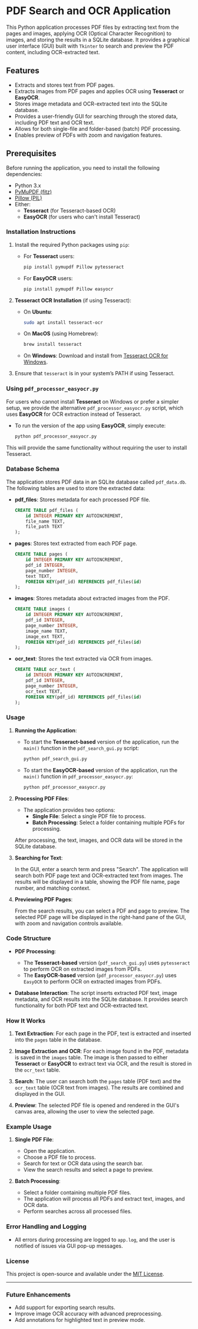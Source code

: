 # PDF Search and OCR Application

This Python application processes PDF files by extracting text from the pages and images, applying OCR (Optical Character Recognition) to images, and storing the results in a SQLite database. It provides a graphical user interface (GUI) built with `Tkinter` to search and preview the PDF content, including OCR-extracted text.

## Features

- Extracts and stores text from PDF pages.
- Extracts images from PDF pages and applies OCR using **Tesseract** or **EasyOCR**.
- Stores image metadata and OCR-extracted text into the SQLite database.
- Provides a user-friendly GUI for searching through the stored data, including PDF text and OCR text.
- Allows for both single-file and folder-based (batch) PDF processing.
- Enables preview of PDFs with zoom and navigation features.

## Prerequisites

Before running the application, you need to install the following dependencies:

- Python 3.x
- [PyMuPDF (fitz)](https://pymupdf.readthedocs.io/en/latest/)
- [Pillow (PIL)](https://pillow.readthedocs.io/en/stable/)
- Either:
  - **Tesseract** (for Tesseract-based OCR)
  - **EasyOCR** (for users who can't install Tesseract)

### Installation Instructions

1. Install the required Python packages using `pip`:

   - For **Tesseract** users:
     ```bash
     pip install pymupdf Pillow pytesseract
     ```
   - For **EasyOCR** users:
     ```bash
     pip install pymupdf Pillow easyocr
     ```

2. **Tesseract OCR Installation** (if using Tesseract):

   - On **Ubuntu**:
     ```bash
     sudo apt install tesseract-ocr
     ```
   - On **MacOS** (using Homebrew):
     ```bash
     brew install tesseract
     ```
   - On **Windows**:
     Download and install from [Tesseract OCR for Windows](https://github.com/UB-Mannheim/tesseract/wiki).

3. Ensure that `tesseract` is in your system’s PATH if using Tesseract.

### Using `pdf_processor_easyocr.py`

For users who cannot install **Tesseract** on Windows or prefer a simpler setup, we provide the alternative `pdf_processor_easyocr.py` script, which uses **EasyOCR** for OCR extraction instead of Tesseract.

- To run the version of the app using **EasyOCR**, simply execute:
  
  ```bash
  python pdf_processor_easyocr.py
  ```

This will provide the same functionality without requiring the user to install Tesseract.

### Database Schema

The application stores PDF data in an SQLite database called `pdf_data.db`. The following tables are used to store the extracted data:

- **pdf_files**: Stores metadata for each processed PDF file.
  ```sql
  CREATE TABLE pdf_files (
      id INTEGER PRIMARY KEY AUTOINCREMENT,
      file_name TEXT,
      file_path TEXT
  );
  ```

- **pages**: Stores text extracted from each PDF page.
  ```sql
  CREATE TABLE pages (
      id INTEGER PRIMARY KEY AUTOINCREMENT,
      pdf_id INTEGER,
      page_number INTEGER,
      text TEXT,
      FOREIGN KEY(pdf_id) REFERENCES pdf_files(id)
  );
  ```

- **images**: Stores metadata about extracted images from the PDF.
  ```sql
  CREATE TABLE images (
      id INTEGER PRIMARY KEY AUTOINCREMENT,
      pdf_id INTEGER,
      page_number INTEGER,
      image_name TEXT,
      image_ext TEXT,
      FOREIGN KEY(pdf_id) REFERENCES pdf_files(id)
  );
  ```

- **ocr_text**: Stores the text extracted via OCR from images.
  ```sql
  CREATE TABLE ocr_text (
      id INTEGER PRIMARY KEY AUTOINCREMENT,
      pdf_id INTEGER,
      page_number INTEGER,
      ocr_text TEXT,
      FOREIGN KEY(pdf_id) REFERENCES pdf_files(id)
  );
  ```

### Usage

1. **Running the Application**:

   - To start the **Tesseract-based** version of the application, run the `main()` function in the `pdf_search_gui.py` script:

     ```bash
     python pdf_search_gui.py
     ```

   - To start the **EasyOCR-based** version of the application, run the `main()` function in `pdf_processor_easyocr.py`:

     ```bash
     python pdf_processor_easyocr.py
     ```

2. **Processing PDF Files**:

   - The application provides two options:
     - **Single File**: Select a single PDF file to process.
     - **Batch Processing**: Select a folder containing multiple PDFs for processing.
   
   After processing, the text, images, and OCR data will be stored in the SQLite database.

3. **Searching for Text**:

   In the GUI, enter a search term and press "Search". The application will search both PDF page text and OCR-extracted text from images. The results will be displayed in a table, showing the PDF file name, page number, and matching context.

4. **Previewing PDF Pages**:

   From the search results, you can select a PDF and page to preview. The selected PDF page will be displayed in the right-hand pane of the GUI, with zoom and navigation controls available.

### Code Structure

- **PDF Processing**:
  - The **Tesseract-based** version (`pdf_search_gui.py`) uses `pytesseract` to perform OCR on extracted images from PDFs.
  - The **EasyOCR-based** version (`pdf_processor_easyocr.py`) uses `EasyOCR` to perform OCR on extracted images from PDFs.
  
- **Database Interaction**: The script inserts extracted PDF text, image metadata, and OCR results into the SQLite database. It provides search functionality for both PDF text and OCR-extracted text.

### How It Works

1. **Text Extraction**: For each page in the PDF, text is extracted and inserted into the `pages` table in the database.
   
2. **Image Extraction and OCR**: For each image found in the PDF, metadata is saved in the `images` table. The image is then passed to either **Tesseract** or **EasyOCR** to extract text via OCR, and the result is stored in the `ocr_text` table.

3. **Search**: The user can search both the `pages` table (PDF text) and the `ocr_text` table (OCR text from images). The results are combined and displayed in the GUI.

4. **Preview**: The selected PDF file is opened and rendered in the GUI's canvas area, allowing the user to view the selected page.

### Example Usage

1. **Single PDF File**:
   - Open the application.
   - Choose a PDF file to process.
   - Search for text or OCR data using the search bar.
   - View the search results and select a page to preview.

2. **Batch Processing**:
   - Select a folder containing multiple PDF files.
   - The application will process all PDFs and extract text, images, and OCR data.
   - Perform searches across all processed files.

### Error Handling and Logging

- All errors during processing are logged to `app.log`, and the user is notified of issues via GUI pop-up messages.

### License

This project is open-source and available under the [MIT License](LICENSE).

---

### Future Enhancements

- Add support for exporting search results.
- Improve image OCR accuracy with advanced preprocessing.
- Add annotations for highlighted text in preview mode.